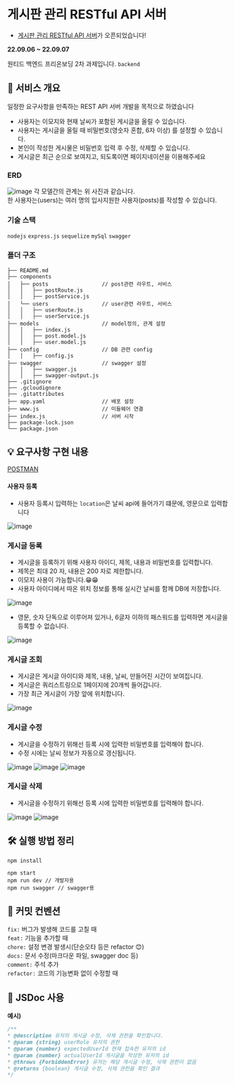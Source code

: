 # 게시판 관리 RESTful API 서버

- [게시판 관리 RESTful API 서버](https://my-node-project-2.ue.r.appspot.com/api-docs/)가 오픈되었습니다!

**22.09.06 ~ 22.09.07**   

원티드 백엔드 프리온보딩 2차 과제입니다. `backend`

## 🌱 서비스 개요
일정한 요구사항을 만족하는 REST API 서버 개발을 목적으로 하였습니다

- 사용자는 이모지와 현재 날씨가 포함된 게시글을 올릴 수 있습니다.
- 사용자는 게시글을 올릴 때 비밀번호(영숫자 혼합, 6자 이상) 를 설정할 수 있습니다. 
- 본인이 작성한 게시물은 비밀번호 입력 후 수정, 삭제할 수 있습니다.
- 게시글은 최근 순으로 보여지고, 되도록이면 페이지네이션을 이용해주세요

### ERD
![image](https://user-images.githubusercontent.com/50348197/189041274-6cbe1bfd-7efe-41c0-8d66-1de4b9c88c7e.png)
각 모델간의 관계는 위 사진과 같습니다.  
한 사용자는(users)는 여러 명의 입사지원한 사용자(posts)를 작성할 수 있습니다.

### 기술 스택
`nodejs` `express.js` `sequelize` `mySql` `swagger`

### 폴더 구조
```.
├── README.md
├── components
│   ├── posts                 // post관련 라우트, 서비스
│   │   ├── postRoute.js 
│   │   ├── postService.js
│   └── users                 // user관련 라우트, 서비스
│   │   ├── userRoute.js
│   │   ├── userService.js
├── models                    // model정의, 관계 설정
│   │   ├── index.js
│   │   ├── post.model.js
│   │   ├── user.model.js
├── config                    // DB 관련 config
│   │   ├── config.js
├── swagger                   // swagger 설정
│   │   ├── swagger.js
│   │   ├── swagger-output.js
├── .gitignore
├── .gcloudignore
├── .gitattributes
├── app.yaml                  // 배포 설정 
├── www.js                    // 미들웨어 연결
├── index.js                  // 서버 시작
├── package-lock.json
└── package.json
```


## 💡 요구사항 구현 내용

[POSTMAN](https://documenter.getpostman.com/view/19606295/VVBTVT6i)
#### 사용자 등록
* 사용자 등록시 입력하는 `location`은 날씨 api에 들어가기 떄문에, 영문으로 입력합니다
   
![image](https://user-images.githubusercontent.com/50348197/188913179-4da6bcfe-7034-41bd-97bb-c823748e6ab1.png)

### 게시글 등록
* 게시글을 등록하기 위해 사용자 아이디, 제목, 내용과 비밀번호를 입력합니다.
* 제목은 최대 20 자, 내용은 200 자로 제한합니다.
* 이모지 사용이 가능합니다.😁😁
* 사용자 아이디에서 따온 위치 정보를 통해 실시간 날씨를 함께 DB에 저장합니다.
   
![image](https://user-images.githubusercontent.com/50348197/188913323-51651bc9-de64-4367-a308-e5f33101d2af.png)
  
* 영문, 숫자 단독으로 이루어져 있거나, 6글자 이하의 패스워드를 입력하면 게시글을 등록할 수 없습니다.
   
![image](https://user-images.githubusercontent.com/50348197/188916395-4ec8af3d-c09f-453d-818d-ee939ec74551.png)

### 게시글 조회
* 게시글은 게시글 아이디와 제목, 내용, 날씨, 만들어진 시간이 보여집니다.
* 게시글은 쿼리스트링으로 1페이지에 20개씩 들어갑니다.
* 가장 최근 게시글이 가장 앞에 위치합니다.
  
![image](https://user-images.githubusercontent.com/50348197/188913494-b5a080d6-c7ba-4c97-9a9a-e4fdd5b35914.png)

### 게시글 수정
* 게시글을 수정하기 위해선 등록 시에 입력한 비밀번호를 입력해야 합니다.
* 수정 시에는 날씨 정보가 자동으로 갱신됩니다.
  
![image](https://user-images.githubusercontent.com/50348197/188918591-8c887265-b328-4a53-b2a4-6bd03e7eb696.png)
![image](https://user-images.githubusercontent.com/50348197/188914302-b9ef1e06-9e5a-4f82-bf29-b108c2f7091f.png)
![image](https://user-images.githubusercontent.com/50348197/188914211-07e97e12-c9f7-4ae2-a93c-364ebcd0f2eb.png)


### 게시글 삭제
* 게시글을 수정하기 위해선 등록 시에 입력한 비밀번호를 입력해야 합니다.
     
![image](https://user-images.githubusercontent.com/50348197/188918760-cedabdca-8884-498f-8168-a1449553e8db.png)
![image](https://user-images.githubusercontent.com/50348197/188914935-9d5c481e-7f01-4aa9-a498-a429a263d0fe.png)


## 🛠 실행 방법 정리
```
npm install
```
  
``` 
npm start 
npm run dev // 개발자용
npm run swagger // swagger용
```


## 📃 커밋 컨벤션
`fix:` 버그가 발생해 코드를 고칠 때     
`feat:` 기능을 추가할 때  
`chore:` 설정 변경 발생시(단순오타 등은 refactor 😊)     
`docs:` 문서 수정(마크다운 파일, swagger doc 등)     
`comment:` 주석 추가   
`refactor:` 코드의 기능변화 없이 수정할 때   
  
 ## 📃 JSDoc 사용
 **예시)**
 ```js
 /**
 * @description 유저의 게시글 수정, 삭제 권한을 확인합니다.
 * @param {string} userRole 유저의 권한
 * @param {number} expectedUserId 현재 접속한 유저의 id
 * @param {number} actualUserId 게시글을 작성한 유저의 id
 * @throws {ForbiddenError} 유저는 해당 게시글 수정, 삭제 권한이 없음
 * @returns {boolean} 게시글 수정, 삭제 권한을 확인 결과
 */
 ```
